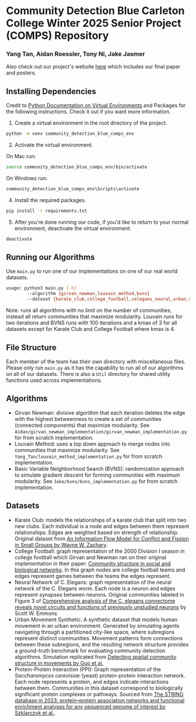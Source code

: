 # Community Detection Blue Carleton College Winter 2025 Senior Project (COMPS) Repository 

### Yang Tan, Aidan Roessler, Tony Ni, Jake Jasmer

Also check out our project's website [here]() which includes our final paper and posters.

## Installing Dependencies
Credit to [Python Documentation on Virtual Environments](https://docs.python.org/3/tutorial/venv.html) and Packages for the following instructions. Check it out if you want more information.

1. Create a virtual environment in the root directory of the project.
```bash
python -m venv community_detection_blue_comps_env
```

2. Activate the virtual environment.

On Mac run:
```bash
source community_detection_blue_comps_env/bin/activate
```
On Windows run:
```bash
community_detection_blue_comps_env\Scripts\activate
```

4. Install the required packages.
```bash
pip install -r requirements.txt
```

5. After you're done running our code, if you'd like to return to your normal environment, deactivate the virtual environment.
```bash
deactivate
```

## Running our Algorithms

Use `main.py` to run one of our implementations on one of our real world datasets. 

```bash
usage: python3 main.py [-h] 
        --algorithm {girvan_newman,louvain_method,bvns}
        --dataset {karate_club,college_football,celegans_neural,urban_movement_synthetic}
```

Note: runs all algorithms with no limit on the number of communities, instead all return communities that maximize modularity. Louvain runs for two iterations and BVNS runs with 100 iterations and a kmax of 3 for all datasets except for Karate Club and College Football where kmax is 4.

## File Structure
Each member of the team has their own directory with miscellaneous files. Please only run `main.py` as it has the capability to run all of our algorithms on all of our datasets. There is also a `Util` directory for shared utility functions used across implementations.

## Algorithms
- Girvan Newman: divisive algorithm that each iteration deletes the edge with the highest betweenness to create a set of communities (connected components) that maximize modularity. See `Aidan/girvan_newman_implementation/girvan_newman_implementation.py` for from scratch implementation.
- Louvain Method: uses a top down approach to merge nodes into communities that maximize modularity. See `Yang_Tan/louvain_method_implementation.py` for from scratch implementation.
- Basic Variable Neighborhood Search (BVNS): randomization approach to simulate gradient descent for forming communities with maximum modularity. See `Jake/bvns/bvns_implementation.py` for from scratch implementation.

## Datasets
- Karate Club: models the relationships of a karate club that split into two new clubs. Each individual is a node and edges between them represent relationships. Edges are weighted based on strength of relationship. Original dataset from [An Information Flow Model for Conflict and Fission in Small Groups by Wayne W. Zachary](https://www.jstor.org/stable/3629752).
- College Football: graph representation of the 2000 Division I season in college football which Girvan and Newman ran on their original implementation in their paper: [Community structure in social and
biological networks](https://www.pnas.org/doi/10.1073/pnas.122653799). In this graph nodes are college football teams and edges represent games between the teams the edges represent.
- Neural Network of C. Elegans: graph representation of the neural network of the C. Elegans worm. Each node is a neuron and edges represent synapses between neurons. Original communities labeled in Figure 3 of [Comprehensive analysis of the C. elegans connectome reveals novel circuits and functions of previously unstudied neurons](https://journals.plos.org/plosbiology/article?id=10.1371/journal.pbio.3002939) by Scott W. Emmons
- Urban Movement Synthetic: A synthetic dataset that models human movement in an urban environment. Generated by simulating agents navigating through a partitioned city-like space, where subregions represent distinct communities. Movement patterns form connections between these subregions, and the resulting network structure provides a ground-truth benchmark for evaluating community detection algorithms. Simulation replicated from [Detecting spatial community structure in movements by Guo et al.](https://www.tandfonline.com/doi/full/10.1080/13658816.2018.1434889)
- Protein-Protein Interaction (PPI): Graph representation of the _Saccharomyces cerevisiae_ (yeast) protein-protein interaction network. Each node represents a protein, and edges indicate interactions between them. Communities in this dataset correspond to biologically significant protein complexes or pathways. Sourced from [The STRING database in 2023: protein–protein association networks and functional enrichment analyses for any sequenced genome of interest by Szklarczyk et al.](https://academic.oup.com/nar/article/51/D1/D638/6825349).